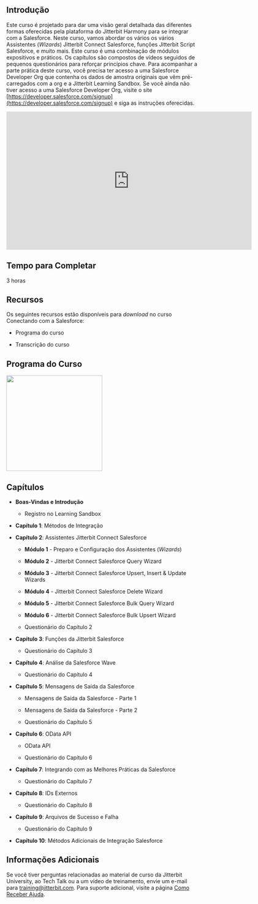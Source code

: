 [//]: # (Conectando com a Salesforce)
[//]: # (This is a translation of Version 18, published on June 29, 2021.)

## Introdução

Este curso é projetado para dar uma visão geral detalhada das diferentes
formas oferecidas pela plataforma do Jitterbit Harmony para se integrar
com a Salesforce. Neste curso, vamos abordar os vários os vários
Assistentes (*Wizards*) Jitterbit Connect Salesforce, funções Jitterbit
Script Salesforce, e muito mais. Este curso é uma combinação de módulos
expositivos e práticos. Os capítulos são compostos de vídeos seguidos de
pequenos questionários para reforçar princípios chave. Para acompanhar a
parte prática deste curso, você precisa ter acesso a uma Salesforce
Developer Org que contenha os dados de amostra originais que vêm
pré-carregados com a org e a Jitterbit Learning Sandbox. Se você ainda
não tiver acesso a uma Salesforce Developer Org, visite o site
[https://developer.salesforce.com/signup](https://developer.salesforce.com/signup)
e siga as instruções oferecidas.

<iframe src="https://player.vimeo.com/video/366514473" width="640" height="361" frameborder="0" webkitallowfullscreen="" mozallowfullscreen="" allowfullscreen=""></iframe>


## Tempo para Completar

3 horas


## Recursos

Os seguintes recursos estão disponíveis para *download* no curso
Conectando com a Salesforce:

-   Programa do curso

-   Transcrição do curso


## Programa do Curso

<span class="confluence-embedded-file-wrapper conf-macro output-inline"
hasbody="false" macro-name="view-file"><a
href="https://success.jitterbit.com/download/attachments/97813772/Connecting%20to%20Salesforce%20Syllabus.pdf?version=1&amp;modificationDate=1568915477038&amp;api=v2"
class="confluence-embedded-file" data-nice-type="PDF Document"
data-file-src="https://success.jitterbit.com/download/attachments/97813772/Connecting%20to%20Salesforce%20Syllabus.pdf?version=1&amp;modificationDate=1568915477038&amp;api=v2"
data-linked-resource-id="101221871"
data-linked-resource-type="attachment"
data-linked-resource-container-id="97813772"
data-linked-resource-default-alias="Connecting to Salesforce Syllabus.pdf"
data-mime-type="application/pdf" data-has-thumbnail="true"
data-linked-resource-version="1"
aria-label="Connecting to Salesforce Syllabus.pdf"><img
src="/rest/documentConversion/latest/conversion/thumbnail/101221871/1"
height="250" /></a><span
class="companion-edit-button-placeholder edit-button-overlay"
linked-resource-container-id="97813772" linked-resource-id="101221871"
template-name="companionEditIcon" source-location="embedded-attachment">
</span></span>


## Capítulos

-   **Boas-Vindas e Introdução**

    -   Registro no Learning Sandbox

-   **Capítulo 1**: Métodos de Integração

-   **Capítulo 2**: Assistentes Jitterbit Connect Salesforce

    -   **Módulo 1** - Preparo e Configuração dos Assistentes
        (*Wizards*)

    -   **Módulo 2** - Jitterbit Connect Salesforce Query Wizard

    -   **Módulo 3** - Jitterbit Connect Salesforce Upsert, Insert &
        Update Wizards

    -   **Módulo 4** - Jitterbit Connect Salesforce Delete Wizard

    -   **Módulo 5** - Jitterbit Connect Salesforce Bulk Query Wizard

    -   **Módulo 6** - Jitterbit Connect Salesforce Bulk Upsert Wizard

    -   Questionário do Capítulo 2

-   **Capítulo 3**: Funções da Jitterbit Salesforce

    -   Questionário do Capítulo 3

-   **Capítulo 4**: Análise da Salesforce Wave

    -   Questionário do Capítulo 4

-   **Capítulo 5**: Mensagens de Saída da Salesforce

    -   Mensagens de Saída da Salesforce - Parte 1

    -   Mensagens de Saída da Salesforce - Parte 2

    -   Questionário do Capítulo 5

-   **Capítulo 6**: OData API

    -   OData API

    -   Questionário do Capítulo 6

-   **Capítulo 7**: Integrando com as Melhores Práticas da Salesforce

    -   Questionário do Capítulo 7

-   **Capítulo 8**: IDs Externos

    -   Questionário do Capítulo 8

-   **Capítulo 9**: Arquivos de Sucesso e Falha

    -   Questionário do Capítulo 9

-   **Capítulo 10**: Métodos Adicionais de Integração Salesforce


## Informações Adicionais

Se você tiver perguntas relacionadas ao material de curso da Jitterbit
University, ao Tech Talk ou a um vídeo de treinamento, envie um e-mail
para [training@jitterbit.com](mailto:training@jitterbit.com).
Para suporte adicional, visite a página <a href="https://success.jitterbit.com/display/DOC/Getting+Support?showLanguage=pt_BR"
rel="nofollow">Como Receber Ajuda</a>.
